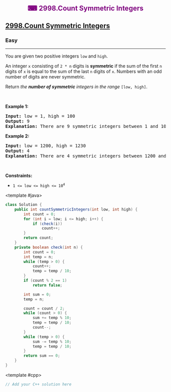 <div align = "center">
<h style = "margin-bottom: 0px; margin-top: 0px; color : purple;" align = "center" class = "header">

## ⌨ 2998.Count Symmetric Integers

</h>
</div>

<h2><a href="https://leetcode.com/problems/count-symmetric-integers" target = "_blank">2998.Count Symmetric Integers</a></h2><h3>Easy</h3><hr><p>You are given two positive integers <code>low</code> and <code>high</code>.</p>

<p>An integer <code>x</code> consisting of <code>2 * n</code> digits is <strong>symmetric</strong> if the sum of the first <code>n</code> digits of <code>x</code> is equal to the sum of the last <code>n</code> digits of <code>x</code>. Numbers with an odd number of digits are never symmetric.</p>

<p>Return <em>the <strong>number of symmetric</strong> integers in the range</em> <code>[low, high]</code>.</p>

<p>&nbsp;</p>
<p><strong class="example">Example 1:</strong></p>

<pre>
<strong>Input:</strong> low = 1, high = 100
<strong>Output:</strong> 9
<strong>Explanation:</strong> There are 9 symmetric integers between 1 and 100: 11, 22, 33, 44, 55, 66, 77, 88, and 99.
</pre>

<p><strong class="example">Example 2:</strong></p>

<pre>
<strong>Input:</strong> low = 1200, high = 1230
<strong>Output:</strong> 4
<strong>Explanation:</strong> There are 4 symmetric integers between 1200 and 1230: 1203, 1212, 1221, and 1230.
</pre>

<p>&nbsp;</p>
<p><strong>Constraints:</strong></p>

<ul>
	<li><code>1 &lt;= low &lt;= high &lt;= 10<sup>4</sup></code></li>
</ul>

<CodeTabs :languages="[ { name: 'C++', slot: 'cpp' }, { name: 'Java', slot: 'java' } ]">

<template #java>

```java
class Solution {
    public int countSymmetricIntegers(int low, int high) {
        int count = 0;
        for (int i = low; i <= high; i++) {
            if (check(i))
                count++;
        }
        return count;
    }
    private boolean check(int n) {
        int count = 0;
        int temp = n;
        while (temp > 0) {
            count++;
            temp = temp / 10;
        }
        if (count % 2 == 1)
            return false;

        int sum = 0;
        temp = n;

        count = count / 2;
        while (count > 0) {
            sum += temp % 10;
            temp = temp / 10;
            count--;
        }
        while (temp > 0) {
            sum -= temp % 10;
            temp = temp / 10;
        }
        return sum == 0;
    }
}
```

</template>

<template #cpp>

```cpp
// Add your C++ solution here
```

</template>

</CodeTabs>
